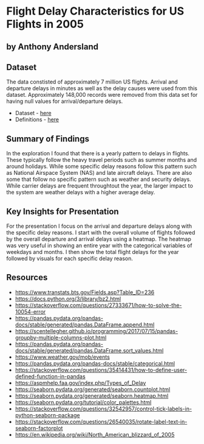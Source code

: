 # Flight Delay Characteristics for US Flights in 2005
## by Anthony Andersland


## Dataset

The data constisted of approximately 7 million US flights. Arrival and departure delays in minutes as well as the delay causes were used from this dataset. Approximately 148,000 records were removed from this data set for having null values for arrival/departure delays.

* Dataset - [here](http://stat-computing.org/dataexpo/2009/the-data.html)
* Definitions - [here](https://www.transtats.bts.gov/Fields.asp?Table_ID=236)


## Summary of Findings

In the exploration I found that there is a yearly pattern to delays in flights. These typically follow the heavy travel periods such as summer months and around holidays. While some specific delay reasons follow this pattern such as National Airspace System (NAS) and late aircraft delays. There are also some that follow no specific pattern such as weather and security delays. While carrier delays are frequent throughtout the year, the larger impact to the system are weather delays with a higher average delay.


## Key Insights for Presentation

For the presentation I focus on the arrival and departure delays along with the specific delay reasons. I start with the overall volume of flights followed by the overall departure and arrival delays using a heatmap. The heatmap was very useful in showing an entire year with the categorical variables of weekdays and months. I then show the total flight delays for the year followed by visuals for each specific delay reason.


## Resources
* https://www.transtats.bts.gov/Fields.asp?Table_ID=236
* https://docs.python.org/3/library/bz2.html
* https://stackoverflow.com/questions/27333671/how-to-solve-the-10054-error
* https://pandas.pydata.org/pandas-docs/stable/generated/pandas.DataFrame.append.html
* https://scentellegher.github.io/programming/2017/07/15/pandas-groupby-multiple-columns-plot.html
* https://pandas.pydata.org/pandas-docs/stable/generated/pandas.DataFrame.sort_values.html
* https://www.weather.gov/mob/events
* https://pandas.pydata.org/pandas-docs/stable/categorical.html
* https://stackoverflow.com/questions/35414431/how-to-define-user-defined-function-in-pandas
* https://aspmhelp.faa.gov/index.php/Types_of_Delay
* https://seaborn.pydata.org/generated/seaborn.countplot.html
* https://seaborn.pydata.org/generated/seaborn.heatmap.html
* https://seaborn.pydata.org/tutorial/color_palettes.html
* https://stackoverflow.com/questions/32542957/control-tick-labels-in-python-seaborn-package
* https://stackoverflow.com/questions/26540035/rotate-label-text-in-seaborn-factorplot
* https://en.wikipedia.org/wiki/North_American_blizzard_of_2005
